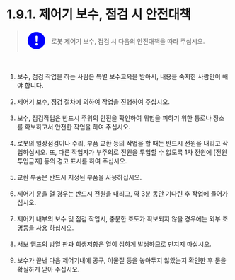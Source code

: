 ﻿# 1.9.1. 제어기 보수, 점검 시 안전대책

<blockquote>
<table border="0">
    <thead>
        <tr>
            <td> <img src="../../_assets/강제표시.png" width = 40 height = 40> </td>
            <td colspan="4"> 
                로봇 제어기 보수, 점검 시 다음의 안전대책을 따라 주십시오.
            </td>
        </tr>
    </thead>
</table>  
</blockquote><br>


<ol style="list-style-type:decimal" start="1">
		<li>
            보수, 점검 작업을 하는 사람은 특별 보수교육을 받아서, 내용을 숙지한 사람만이 해야 합니다.  
        </li><br>			
		<li>
            제어기 보수, 점검 절차에 의하여 작업을 진행하여 주십시오.  
        </li><br>	  
        <li>
        	보수, 점검작업은 반드시 주위의 안전을 확인하여 위험을 피하기 위한 통로나 장소를 확보하고서 안전한 작업을 하여 주십시오. 
        </li><br>	
        <li>
            로봇의 일상점검이나 수리, 부품 교환 등의 작업을 할 때는 반드시 전원을 내리고 작업하십시오. 또, 다른 작업자가 부주의로 전원을 투입할 수 없도록 1차 전원에 [전원투입금지] 등의 경고 표시를 하여 주십시오. 
        </li><br>	 
        <li>
            교환 부품은 반드시 지정된 부품을 사용하십시오. 
        </li><br>	 
        <li>
            제어기 문을 열 경우는 반드시 전원을 내리고, 약 3분 동안 기다린 후 작업에 들어가십시오.
        </li><br>	      
        <li>
            제어기 내부의 보수 및 점검 작업시, 충분한 조도가 확보되지 않을 경우에는 외부 조명등을 사용 하십시오. 
        </li><br>	 
        <li>
            서보 앰프의 방열 판과 회생저항은 열이 심하게 발생하므로 만지지 마십시오. 
        </li><br>	
        <li>
            보수가 끝낸 다음 제어기내에 공구, 이물질 등을 놓아두지 않았는지 확인한 후 문을 확실하게 닫아 주십시오.
        </li><br>	
</ol>